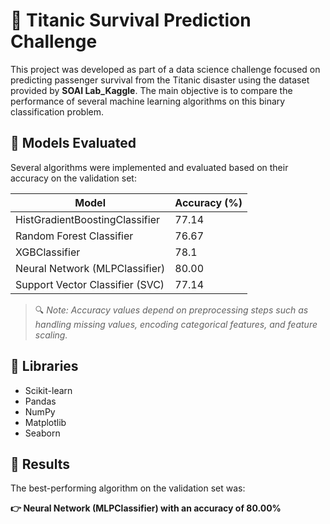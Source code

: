 # 🚢 Titanic Survival Prediction Challenge

This project was developed as part of a data science challenge focused on predicting passenger survival from the Titanic disaster using the dataset provided by **SOAI Lab_Kaggle**. The main objective is to compare the performance of several machine learning algorithms on this binary classification problem.

## 🧠 Models Evaluated

Several algorithms were implemented and evaluated based on their accuracy on the validation set:

| Model                             | Accuracy (%) |
|----------------------------------|--------------|
| HistGradientBoostingClassifier   | 77.14        |
| Random Forest Classifier         | 76.67        |
| XGBClassifier	                   | 78.1
| Neural Network (MLPClassifier)   | 80.00        |
| Support Vector Classifier (SVC)  | 77.14        |

> 🔍 *Note: Accuracy values depend on preprocessing steps such as handling missing values, encoding categorical features, and feature scaling.*

## 🧰 Libraries

- Scikit-learn  
- Pandas
- NumPy  
- Matplotlib 
- Seaborn  


## 📌 Results

The best-performing algorithm on the validation set was:

**👉 Neural Network (MLPClassifier) with an accuracy of 80.00%**
